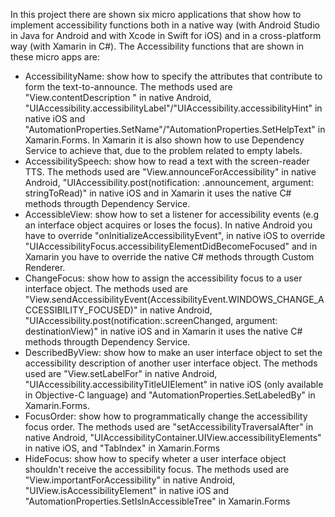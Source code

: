 In this project there are shown six micro applications that show how to implement accessibility functions both in a native way (with Android Studio in Java for Android and with Xcode in Swift for iOS) and in a cross-platform way (with Xamarin in C#).
The Accessibility functions that are shown in these micro apps are:
- AccessibilityName: show how to specify the attributes that contribute to form the text-to-announce. The methods used are "View.contentDescription
" in native Android, "UIAccessibility.accessibilityLabel"/"UIAccessibility.accessibilityHint" in native iOS and "AutomationProperties.SetName"/"AutomationProperties.SetHelpText" in Xamarin.Forms. In Xamarin it is also shown how to use Dependency Service to achieve that, due to the problem related to empty labels.
- AccessibilitySpeech: show how to read a text with the screen-reader TTS. The methods used are "View.announceForAccessibility" in native Android, "UIAccessibility.post(notification: .announcement, argument: stringToRead)" in native iOS and in Xamarin it uses the native C# methods througth Dependency Service.
- AccessibleView: show how to set a listener for accessibility events (e.g an interface object acquires or loses the focus). In native Android you have to override "onInitializeAccessibilityEvent", in native iOS to override "UIAccessibilityFocus.accessibilityElementDidBecomeFocused" and in Xamarin you have to override the native C# methods througth Custom Renderer. 
- ChangeFocus: show how to assign the accessibility focus to a user interface object. The methods used are "View.sendAccessibilityEvent(AccessibilityEvent.WINDOWS_CHANGE_ACCESSIBILITY_FOCUSED)" in native Android, "UIAccessibility.post(notification:.screenChanged, argument: destinationView)" in native iOS and in Xamarin it uses the native C# methods througth Dependency Service.
- DescribedByView: show how to make an user interface object to set the accessibility description of another user interface object. The methods used are "View.setLabelFor" in native Android, "UIAccessibility.accessibilityTitleUIElement" in native iOS (only available in Objective-C language) and "AutomationProperties.SetLabeledBy" in Xamarin.Forms.
- FocusOrder: show how to programmatically change the accessibility focus order. The methods used are "setAccessibilityTraversalAfter" in native Android, "UIAccessibilityContainer.UIView.accessibilityElements" in native iOS, and "TabIndex" in Xamarin.Forms
- HideFocus: show how to specify wheter a user interface object shouldn't receive the accessibility focus. The methods used are "View.importantForAccessibility" in native Android, "UIView.isAccessibilityElement" in native iOS and "AutomationProperties.SetIsInAccessibleTree" in Xamarin.Forms
